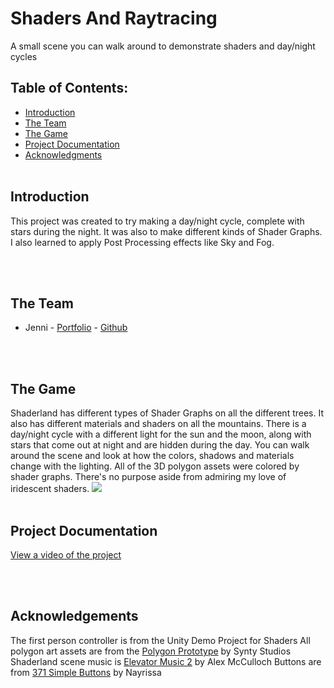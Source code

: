 # Shaders And Raytracing <br>

A small scene you can walk around to demonstrate shaders and day/night cycles

## Table of Contents: <br> 

* [Introduction](#Introduction)
* [The Team](#Team)
* [The Game](#Game)
* [Project Documentation](#Docs)
* [Acknowledgments](#Ack)
<br><br>

## Introduction <a name="Introduction"></a> <br>

This project was created to try making a day/night cycle, complete with stars during the night. It was also to make different kinds of Shader Graphs. I also learned to apply Post Processing effects like Sky and Fog. 

<br><br>
## The Team <a name="Team"></a> <br>
* Jenni - [Portfolio](https://jennithe.dev/) - [Github](https://github.com/JenniTheDev)

<br><br>

## The Game <a name="Game"></a> <br>
Shaderland has different types of Shader Graphs on all the different trees. It also has different materials and shaders on all the mountains. There is a day/night cycle with a different light for the sun and the moon, along with stars that come out at night and are hidden during the day. You can walk around the scene and look at how the colors, shadows and materials change with the lighting. All of the 3D polygon assets were colored by shader graphs. There's no purpose aside from admiring my love of iridescent shaders. 
![](https://media.giphy.com/media/ds8xrApX0ZaSwiuNEE/giphy.gif)
<br><br>

## Project Documentation <a name="Docs"></a> <br>
[View a video of the project](https://www.youtube.com/watch?v=RBjmU5cQnkU)

<br><br>
## Acknowledgements <a name="Ack"></a> <br>
The first person controller is from the Unity Demo Project for Shaders
All polygon art assets are from the [Polygon Prototype](https://assetstore.unity.com/packages/3d/props/exterior/polygon-prototype-low-poly-3d-art-by-synty-137126) by Synty Studios
Shaderland scene music is [Elevator Music 2](https://opengameart.org/content/elevator-music-2) by Alex McCulloch
Buttons are from [371 Simple Buttons](https://assetstore.unity.com/packages/2d/gui/icons/371-simple-buttons-pack-97516) by Nayrissa
